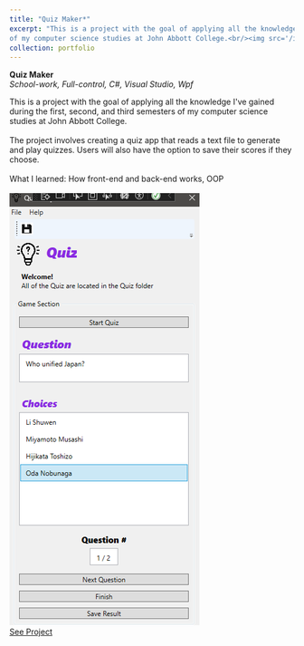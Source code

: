 ```yaml
---
title: "Quiz Maker*"
excerpt: "This is a project with the goal of applying all the knowledge I've gained during the first, second, and third semesters 
of my computer science studies at John Abbott College.<br/><img src='/images/Quiz.png'>"
collection: portfolio
---
```

**Quiz Maker**
<br>
*School-work, Full-control, C#, Visual Studio, Wpf*

This is a project with the goal of applying all the knowledge I've gained during the first, second, and third semesters 
of my computer science studies at John Abbott College.
<br><br>
The project involves creating a quiz app that reads a text file 
to generate and play quizzes. Users will also have the option to save their scores if they choose. 
<br><br>What I learned: How front-end and back-end works, OOP
<br><br>
![Quiz](/images/Quiz.png)
<br>[See Project](https://github.com/Yensan2B/Quiz_Maker)
